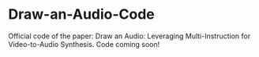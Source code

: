 # Draw-an-Audio-Code
Official code of the paper: Draw an Audio: Leveraging Multi-Instruction for Video-to-Audio Synthesis.
Code coming soon!
